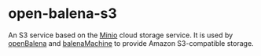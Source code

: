 open-balena-s3
==============

An S3 service based on the [Minio] cloud storage service. It is used by [openBalena] and
[balenaMachine] to provide Amazon S3-compatible storage.

[Minio]: https://minio.io
[balenaMachine]: https://www.balena.io/machine
[openBalena]: https://balena.io/open
